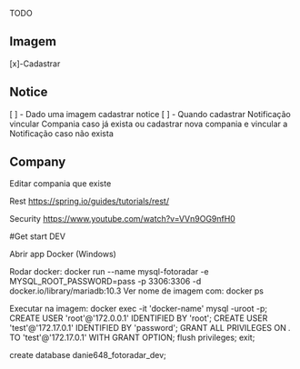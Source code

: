 
TODO
## Imagem
[x]-Cadastrar
## Notice
[ ] - Dado uma imagem cadastrar notice
[ ] - Quando cadastrar Notificação vincular Compania caso já exista ou cadastrar nova compania e vincular a Notificação caso não exista
## Company
Editar compania que existe

Rest
https://spring.io/guides/tutorials/rest/

Security
https://www.youtube.com/watch?v=VVn9OG9nfH0

#Get start DEV

Abrir app Docker (Windows)

Rodar docker:
docker run --name mysql-fotoradar -e MYSQL_ROOT_PASSWORD=pass -p 3306:3306 -d docker.io/library/mariadb:10.3
Ver nome de imagem com:
docker ps

Executar na imagem:
docker exec -it 'docker-name'  mysql -uroot -p;
CREATE USER 'root'@'172.0.0.1' IDENTIFIED BY 'root';
CREATE USER 'test'@'172.17.0.1' IDENTIFIED BY 'password';
GRANT ALL PRIVILEGES ON *.* TO 'test'@'172.17.0.1' WITH GRANT OPTION;
flush privileges;
exit;

create database danie648_fotoradar_dev;